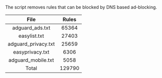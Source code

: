 The script removes rules that can be blocked by DNS based ad-blocking.


| File | Rules |
|:----:|:-----:|
| adguard_ads.txt | 65364 |
| easylist.txt | 27403 |
| adguard_privacy.txt | 25659 |
| easyprivacy.txt | 6306 |
| adguard_mobile.txt | 5058 |
| Total | 129790 |